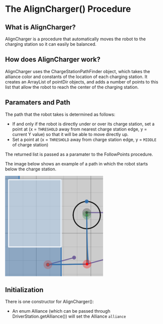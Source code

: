 # The AlignCharger() Procedure


## What is AlignCharger?

AlignCharger is a procedure that automatically moves the robot to the charging station so it can easily be balanced.


## How does AlignCharger work?

AlignCharger uses the ChargeStationPathFinder object, which takes the alliance color and constants of the location of each charging station. It creates an ArrayList of pointDir objects, and adds a number of points to this list that allow the robot to reach the center of the charging station.


## Paramaters and Path

The path that the robot takes is determined as follows:
* If and only if the robot is directly under or over its charge station, set a point at (x = `THRESHOLD` away from nearest charge station edge, y = current Y value) so that it will be able to move directly up.
* Set a point at (x = `THRESHOLD` away from charge station edge, y = `MIDDLE` of charge station)

The returned list is passed as a paramater to the FollowPoints procedure.

The image below shows an example of a path in which the robot starts below the charge station.

![Image](images/SamplePathMid.PNG)

## Initialization

There is one constructor for AlignCharger():
* An enum Alliance (which can be passed through DriverStation.getAlliance()) will set the Alliance `alliance`